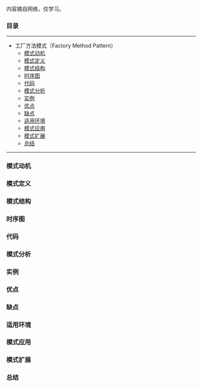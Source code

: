 内容摘自网络，仅学习。

### 目录

---
* 工厂方法模式（Factory Method Pattern）
    * <a href="#1">模式动机</a></br>
    * <a href="#2">模式定义</a></br>
    * <a href="#3">模式结构</a></br>
    * <a href="#4">时序图</a></br>
    * <a href="#5">代码</a></br>
    * <a href="#6">模式分析</a></br>
    * <a href="#7">实例</a></br>
    * <a href="#8">优点</a></br>
    * <a href="#9">缺点</a></br>
    * <a href="#10">适用环境</a></br>
    * <a href="#11">模式应用</a></br>
    * <a href="#12">模式扩展</a></br>
    * <a href="#13">总结</a></br>
---

### <a name="1">模式动机</a></br>
### <a name="2">模式定义</a></br>
### <a name="3">模式结构</a></br>
### <a name="4">时序图</a></br>
### <a name="5">代码</a></br>
### <a name="6">模式分析</a></br>
### <a name="7">实例</a></br>
### <a name="8">优点</a></br>
### <a name="9">缺点</a></br>
### <a name="10">适用环境</a></br>
### <a name="11">模式应用</a></br>
### <a name="12">模式扩展</a></br>
### <a name="13">总结</a></br>